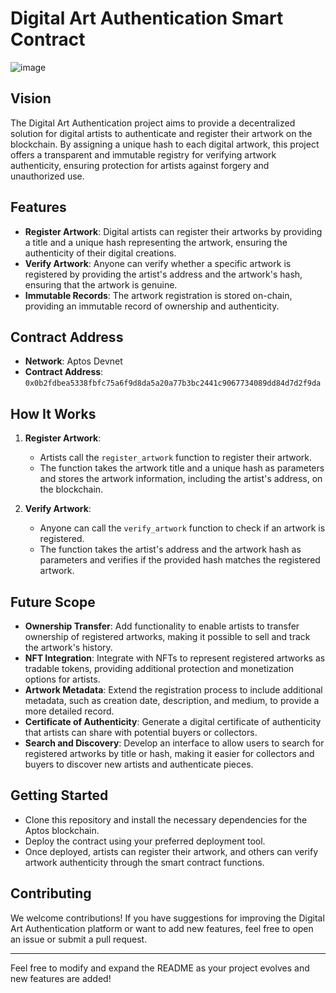 

# Digital Art Authentication Smart Contract
![image](https://github.com/user-attachments/assets/f34673cf-900d-4dff-8ed5-784eb5316fc1)

## Vision

The Digital Art Authentication project aims to provide a decentralized solution for digital artists to authenticate and register their artwork on the blockchain. By assigning a unique hash to each digital artwork, this project offers a transparent and immutable registry for verifying artwork authenticity, ensuring protection for artists against forgery and unauthorized use.

## Features

- **Register Artwork**: Digital artists can register their artworks by providing a title and a unique hash representing the artwork, ensuring the authenticity of their digital creations.
- **Verify Artwork**: Anyone can verify whether a specific artwork is registered by providing the artist's address and the artwork's hash, ensuring that the artwork is genuine.
- **Immutable Records**: The artwork registration is stored on-chain, providing an immutable record of ownership and authenticity.

## Contract Address

- **Network**: Aptos Devnet
- **Contract Address**: `0x0b2fdbea5338fbfc75a6f9d8da5a20a77b3bc2441c9067734089dd84d7d2f9da`

## How It Works

1. **Register Artwork**:

   - Artists call the `register_artwork` function to register their artwork.
   - The function takes the artwork title and a unique hash as parameters and stores the artwork information, including the artist's address, on the blockchain.

2. **Verify Artwork**:
   - Anyone can call the `verify_artwork` function to check if an artwork is registered.
   - The function takes the artist's address and the artwork hash as parameters and verifies if the provided hash matches the registered artwork.

## Future Scope

- **Ownership Transfer**: Add functionality to enable artists to transfer ownership of registered artworks, making it possible to sell and track the artwork's history.
- **NFT Integration**: Integrate with NFTs to represent registered artworks as tradable tokens, providing additional protection and monetization options for artists.
- **Artwork Metadata**: Extend the registration process to include additional metadata, such as creation date, description, and medium, to provide a more detailed record.
- **Certificate of Authenticity**: Generate a digital certificate of authenticity that artists can share with potential buyers or collectors.
- **Search and Discovery**: Develop an interface to allow users to search for registered artworks by title or hash, making it easier for collectors and buyers to discover new artists and authenticate pieces.

## Getting Started

- Clone this repository and install the necessary dependencies for the Aptos blockchain.
- Deploy the contract using your preferred deployment tool.
- Once deployed, artists can register their artwork, and others can verify artwork authenticity through the smart contract functions.

## Contributing

We welcome contributions! If you have suggestions for improving the Digital Art Authentication platform or want to add new features, feel free to open an issue or submit a pull request.

---

Feel free to modify and expand the README as your project evolves and new features are added!
